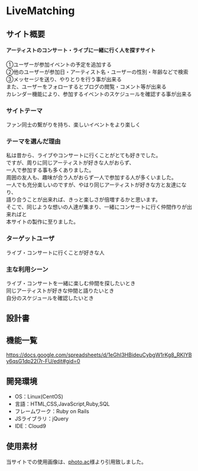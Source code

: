 # LiveMatching

## サイト概要
#### アーティストのコンサート・ライブに一緒に行く人を探すサイト<br>
①ユーザーが参加イベントの予定を追加する<br>
②他のユーザーが参加日・アーティスト名・ユーザーの性別・年齢などで検索<br>
③メッセージを送り、やりとりを行う事が出来る<br>
また、ユーザーをフォローするとブログの閲覧・コメント等が出来る<br>
カレンダー機能により、参加するイベントのスケジュールを確認する事が出来る<br>

### サイトテーマ
ファン同士の繋がりを持ち、楽しいイベントをより楽しく<br>

### テーマを選んだ理由
私は昔から、ライブやコンサートに行くことがとても好きでした。<br>
ですが、周りに同じアーティストが好きな人がおらず、<br>
一人で参加する事も多くありました。<br>
周囲の友人も、趣味が合う人がおらず一人で参加する人が多くいました。<br>
一人でも充分楽しいのですが、やはり同じアーティストが好きな方と友達になり、<br>
語り合うことが出来れば、きっと楽しさが倍増するかと思います。<br>
そこで、同じような想いの人達が集まり、一緒にコンサートに行く仲間作りが出来ればと<br>
本サイトの製作に至りました。<br>

### ターゲットユーザ
ライブ・コンサートに行くことが好きな人<br>

### 主な利用シーン
ライブ・コンサートを一緒に楽しむ仲間を探したいとき<br>
同じアーティストが好きな仲間と語りたいとき<br>
自分のスケジュールを確認したいとき<br>

## 設計書


## 機能一覧
https://docs.google.com/spreadsheets/d/1eGhI3HBideuCybgW1rKg8_RKIYBy6qsG1dp22I7r-FU/edit#gid=0

## 開発環境
- OS：Linux(CentOS)
- 言語：HTML,CSS,JavaScript,Ruby,SQL
- フレームワーク：Ruby on Rails
- JSライブラリ：jQuery
- IDE：Cloud9

## 使用素材
当サイトでの使用画像は、<a href="https://www.photo-ac.com/">photo.ac</a>様より引用致しました。
